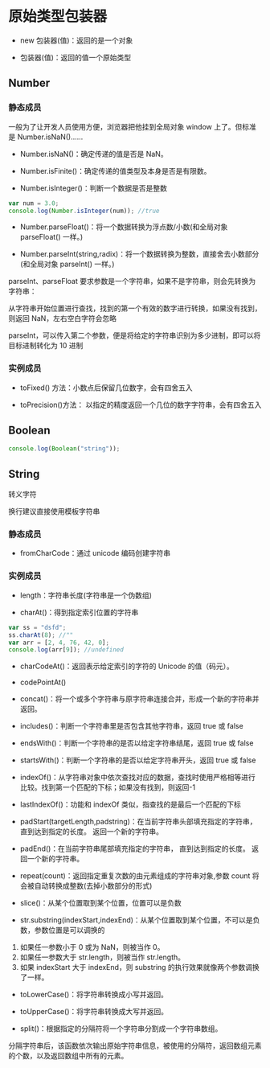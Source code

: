 # 原始类型包装器

- new 包装器(值)：返回的是一个对象

- 包装器(值)：返回的值一个原始类型

## Number

### 静态成员

一般为了让开发人员使用方便，浏览器把他挂到全局对象 window 上了。但标准是 Number.isNaN()......

- Number.isNaN()：确定传递的值是否是 NaN。

- Number.isFinite()：确定传递的值类型及本身是否是有限数。

- Number.isInteger()：判断一个数据是否是整数

```js
var num = 3.0;
console.log(Number.isInteger(num)); //true
```

- Number.parseFloat()：将一个数据转换为浮点数/小数(和全局对象 parseFloat() 一样。)

- Number.parseInt(string,radix)：将一个数据转换为整数，直接舍去小数部分(和全局对象 parseInt() 一样。)

parseInt、parseFloat 要求参数是一个字符串，如果不是字符串，则会先转换为字符串：

从字符串开始位置进行查找，找到的第一个有效的数字进行转换，如果没有找到，则返回 NaN，左右空白字符会忽略

parseInt，可以传入第二个参数，便是将给定的字符串识别为多少进制，即可以将目标进制转化为 10 进制

### 实例成员

- toFixed() 方法：小数点后保留几位数字，会有四舍五入

- toPrecision()方法： 以指定的精度返回一个几位的数字字符串，会有四舍五入

## Boolean

```js
console.log(Boolean("string"));
```

## String

转义字符

换行建议直接使用模板字符串

### 静态成员

- fromCharCode：通过 unicode 编码创建字符串

### 实例成员

- length：字符串长度(字符串是一个伪数组)

- charAt()：得到指定索引位置的字符串

```js
var ss = "dsfd";
ss.charAt(8); //""
var arr = [2, 4, 76, 42, 0];
console.log(arr[9]); //undefined
```

- charCodeAt()：返回表示给定索引的字符的 Unicode 的值（码元）。

- codePointAt()

- concat()：将一个或多个字符串与原字符串连接合并，形成一个新的字符串并返回。

- includes()：判断一个字符串里是否包含其他字符串，返回 true 或 false

- endsWith()：判断一个字符串的是否以给定字符串结尾，返回 true 或 false

- startsWith()：判断一个字符串的是否以给定字符串开头，返回 true 或 false

- indexOf()：从字符串对象中依次查找对应的数据，查找时使用严格相等进行比较。找到第一个匹配的下标；如果没有找到，则返回-1

- lastIndexOf()：功能和 indexOf 类似，指查找的是最后一个匹配的下标

- padStart(targetLength,padstring)：在当前字符串头部填充指定的字符串， 直到达到指定的长度。 返回一个新的字符串。

- padEnd()：在当前字符串尾部填充指定的字符串， 直到达到指定的长度。 返回一个新的字符串。

- repeat(count)：返回指定重复次数的由元素组成的字符串对象,参数 count 将会被自动转换成整数(去掉小数部分的形式)

- slice()：从某个位置取到某个位置，位置可以是负数

- str.substring(indexStart,indexEnd)：从某个位置取到某个位置，不可以是负数，参数位置是可以调换的

1. 如果任一参数小于 0 或为 NaN，则被当作 0。
2. 如果任一参数大于 str.length，则被当作 str.length。
3. 如果 indexStart 大于 indexEnd，则 substring 的执行效果就像两个参数调换了一样。

- toLowerCase()：将字符串转换成小写并返回。

- toUpperCase()：将字符串转换成大写并返回。

- split()：根据指定的分隔符将一个字符串分割成一个字符串数组。

分隔字符串后，该函数依次输出原始字符串信息，被使用的分隔符，返回数组元素的个数，以及返回数组中所有的元素。
